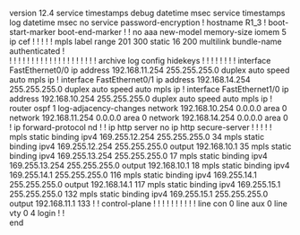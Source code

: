 version 12.4
service timestamps debug datetime msec
service timestamps log datetime msec
no service password-encryption
!
hostname R1_3
!
boot-start-marker
boot-end-marker
!
!
no aaa new-model
memory-size iomem 5
ip cef
!
!
!
!
!
mpls label range 201 300 static 16 200
multilink bundle-name authenticated
!         
!
!
!
!
!
!
!
!
!
!
!
!
!
!
!
!
!
!
!
!
archive
 log config
  hidekeys
! 
!
!
!
!
!
!
!
interface FastEthernet0/0
 ip address 192.168.11.254 255.255.255.0
 duplex auto
 speed auto
 mpls ip
!
interface FastEthernet0/1
 ip address 192.168.14.254 255.255.255.0
 duplex auto
 speed auto
 mpls ip
!
interface FastEthernet1/0
 ip address 192.168.10.254 255.255.255.0
 duplex auto
 speed auto
 mpls ip
!
router ospf 1
 log-adjacency-changes
 network 192.168.10.254 0.0.0.0 area 0
 network 192.168.11.254 0.0.0.0 area 0
 network 192.168.14.254 0.0.0.0 area 0
!
ip forward-protocol nd
!
!
ip http server
no ip http secure-server
!
!
!
!
!
mpls static binding ipv4 169.255.12.254 255.255.255.0 34
mpls static binding ipv4 169.255.12.254 255.255.255.0 output 192.168.10.1 35
mpls static binding ipv4 169.255.13.254 255.255.255.0 17
mpls static binding ipv4 169.255.13.254 255.255.255.0 output 192.168.10.1 18
mpls static binding ipv4 169.255.14.1 255.255.255.0 116
mpls static binding ipv4 169.255.14.1 255.255.255.0 output 192.168.14.1 117
mpls static binding ipv4 169.255.15.1 255.255.255.0 132
mpls static binding ipv4 169.255.15.1 255.255.255.0 output 192.168.11.1 133
!
!
control-plane
!
!
!
!
!
!
!
!
!
!
line con 0
line aux 0
line vty 0 4
 login
!
!         
end
